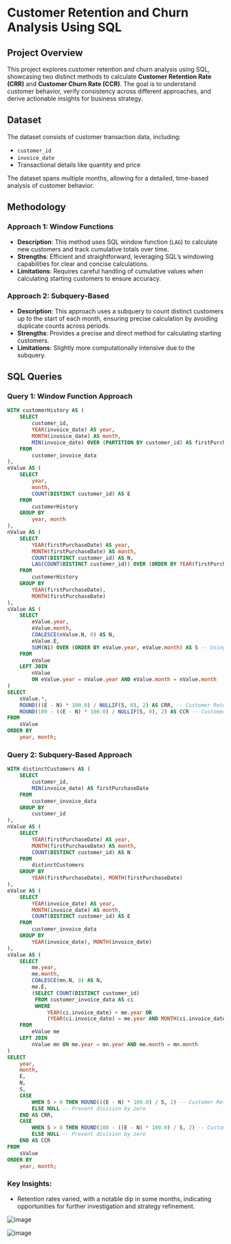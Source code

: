 # Customer Retention and Churn Analysis Using SQL

## Project Overview
This project explores customer retention and churn analysis using SQL, showcasing two distinct methods to calculate **Customer Retention Rate (CRR)** and **Customer Churn Rate (CCR)**. The goal is to understand customer behavior, verify consistency across different approaches, and derive actionable insights for business strategy.

## Dataset
The dataset consists of customer transaction data, including:
- `customer_id`
- `invoice_date`
- Transactional details like quantity and price

The dataset spans multiple months, allowing for a detailed, time-based analysis of customer behavior.

## Methodology

### Approach 1: Window Functions
- **Description**: This method uses SQL window function (`LAG`) to calculate new customers and track cumulative totals over time.
- **Strengths**: Efficient and straightforward, leveraging SQL’s windowing capabilities for clear and concise calculations.
- **Limitations**: Requires careful handling of cumulative values when calculating starting customers to ensure accuracy.

### Approach 2: Subquery-Based
- **Description**: This approach uses a subquery to count distinct customers up to the start of each month, ensuring precise calculation by avoiding duplicate counts across periods.
- **Strengths**: Provides a precise and direct method for calculating starting customers.
- **Limitations**: Slightly more computationally intensive due to the subquery.

## SQL Queries

### Query 1: Window Function Approach
```sql
WITH customerHistory AS (
    SELECT 
        customer_id,
        YEAR(invoice_date) AS year,
        MONTH(invoice_date) AS month,
        MIN(invoice_date) OVER (PARTITION BY customer_id) AS firstPurchaseDate
    FROM 
        customer_invoice_data
),
eValue AS (
    SELECT 
        year,
        month,
        COUNT(DISTINCT customer_id) AS E
    FROM 
        customerHistory
    GROUP BY 
        year, month
),
nValue AS (
    SELECT
        YEAR(firstPurchaseDate) AS year,
        MONTH(firstPurchaseDate) AS month,
        COUNT(DISTINCT customer_id) AS N,
        LAG(COUNT(DISTINCT customer_id)) OVER (ORDER BY YEAR(firstPurchaseDate), MONTH(firstPurchaseDate)) AS N1
    FROM 
        customerHistory
    GROUP BY
        YEAR(firstPurchaseDate),
        MONTH(firstPurchaseDate)
),
sValue AS (
    SELECT 
        eValue.year,
        eValue.month,
        COALESCE(nValue.N, 0) AS N,
        eValue.E,
        SUM(N1) OVER (ORDER BY eValue.year, eValue.month) AS S -- Using lagged value to calculate S
    FROM 
        eValue
    LEFT JOIN
        nValue 
        ON eValue.year = nValue.year AND eValue.month = nValue.month
)
SELECT 
    sValue.*, 
    ROUND(((E - N) * 100.0) / NULLIF(S, 0), 2) AS CRR, -- Customer Retention Rate
    ROUND(100 - ((E - N) * 100.0) / NULLIF(S, 0), 2) AS CCR -- Customer Churn Rate
FROM 
    sValue 
ORDER BY 
    year, month;
```


### Query 2: Subquery-Based Approach
```sql
WITH distinctCustomers AS (
    SELECT 
        customer_id,
        MIN(invoice_date) AS firstPurchaseDate
    FROM 
        customer_invoice_data
    GROUP BY 
        customer_id
),
nValue AS (
    SELECT 
        YEAR(firstPurchaseDate) AS year,
        MONTH(firstPurchaseDate) AS month,
        COUNT(DISTINCT customer_id) AS N 
    FROM 
        distinctCustomers
    GROUP BY 
        YEAR(firstPurchaseDate), MONTH(firstPurchaseDate)
),
eValue AS (
    SELECT 
        YEAR(invoice_date) AS year,
        MONTH(invoice_date) AS month,
        COUNT(DISTINCT customer_id) AS E 
    FROM 
        customer_invoice_data
    GROUP BY 
        YEAR(invoice_date), MONTH(invoice_date)
),
sValue AS (
    SELECT 
        me.year,
        me.month,
        COALESCE(mn.N, 0) AS N,
        me.E,
        (SELECT COUNT(DISTINCT customer_id) 
         FROM customer_invoice_data AS ci 
         WHERE 
             YEAR(ci.invoice_date) < me.year OR 
             (YEAR(ci.invoice_date) = me.year AND MONTH(ci.invoice_date) < me.month)) AS S
    FROM 
        eValue me
    LEFT JOIN 
        nValue mn ON me.year = mn.year AND me.month = mn.month
)
SELECT 
    year,
    month,
    E,
    N,
    S,
    CASE 
        WHEN S > 0 THEN ROUND(((E - N) * 100.0) / S, 2) -- Customer Retention Rate
        ELSE NULL -- Prevent division by zero
    END AS CRR,
    CASE 
        WHEN S > 0 THEN ROUND(100 - ((E - N) * 100.0) / S, 2) -- Customer Churn Rate
        ELSE NULL -- Prevent division by zero
    END AS CCR
FROM 
    sValue 
ORDER BY 
    year, month;
```

### Key Insights:
- Retention rates varied, with a notable dip in some months, indicating opportunities for further investigation and strategy refinement.

![image](https://github.com/user-attachments/assets/da019025-804a-48c5-89a0-4ab31e1ca5ce)

![image](https://github.com/user-attachments/assets/d252809c-0918-437b-9c05-2bc792ba081d)



